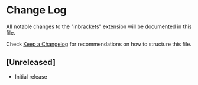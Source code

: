 # Change Log

All notable changes to the "inbrackets" extension will be documented in this file.

Check [Keep a Changelog](http://keepachangelog.com/) for recommendations on how to structure this file.

## [Unreleased]

- Initial release